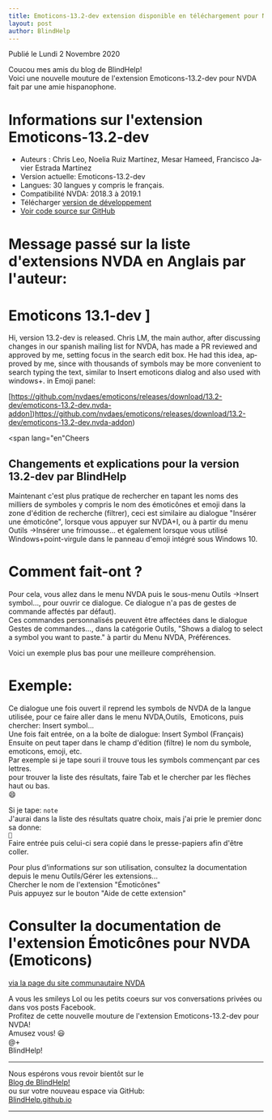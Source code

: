 ```yaml
---
title: Emoticons-13.2-dev extension disponible en téléchargement pour NVDA
layout: post
author: BlindHelp
---
```


<footer>Publié le Lundi 2 Novembre 2020</footer>


Coucou mes amis du blog de BlindHelp!    
Voici une nouvelle mouture de l'extension Emoticons-13.2-dev pour NVDA fait  par une amie hispanophone.    

# Informations sur l'extension  Emoticons-13.2-dev #

* Auteurs : <span lang="it">Chris Leo</span>, <span lang="es">Noelia Ruiz Martínez</span>, Mesar Hameed, <span lang="es">Francisco Javier Estrada Martínez</span>
* Version actuelle: Emoticons-13.2-dev
* Langues: 30 langues y compris le français.
* Compatibilité NVDA: 2018.3 à 2019.1
* Télécharger [version de développement](https://github.com/nvdaes/emoticons/releases/download/13.2-dev/emoticons-13.2-dev.nvda-addon)
* [Voir code source sur GitHub](https://github.com/nvdaes/emoticons)

# Message passé sur la liste d'extensions NVDA en Anglais par l'auteur: #

# Emoticons 13.1-dev ]

<span lang="en">Hi, version 13.2-dev is released. Chris LM, the main author, after discussing changes in our spanish mailing list for NVDA, has made a PR reviewed and approved by me, setting focus in the search edit box. He had this idea, approved by me, since with thousands of symbols may be more convenient to search typing the text, similar to Insert emoticons dialog and also used with windows+. in Emoji panel:</span>

[<span lang="en">https://github.com/nvdaes/emoticons/releases/download/13.2-dev/emoticons-13.2-dev.nvda-addon])https://github.com/nvdaes/emoticons/releases/download/13.2-dev/emoticons-13.2-dev.nvda-addon)</span>

<span lang="en"Cheers</span>

## Changements et explications pour la version 13.2-dev par BlindHelp ##

Maintenant c'est   plus pratique de rechercher en tapant les noms des milliers de symboles y compris   le nom des émoticônes et emoji dans  la zone d'édition de recherche (filtrer), ceci est similaire au dialogue "Insérer une émoticône", lorsque vous appuyer sur NVDA+I, ou à partir du menu Outils ->Insérer une frimousse... et également lorsque vous utilisé Windows+point-virgule dans le panneau d'emoji intégré sous Windows 10.    
# Comment fait-ont ? #

Pour cela, vous allez  dans  le menu NVDA puis le sous-menu Outils ->Insert symbol..., pour ouvrir ce dialogue. Ce dialogue n'a pas de gestes de commande affectés par défaut).    
Ces commandes personnalisés peuvent être affectées dans le dialogue Gestes de commandes..., dans la catégorie Outils, "Shows a dialog to select a symbol you want to paste." à partir du Menu NVDA, Préférences.    

Voici un exemple plus bas pour une meilleure compréhension.    

# Exemple: #

Ce dialogue une fois ouvert il reprend les symbols de NVDA de la langue utilisée, pour ce faire aller dans le menu NVDA,Outils,  Emoticons, puis chercher: Insert symbol...    
Une fois fait entrée, on a la boîte de dialogue: Insert Symbol (Français)    
Ensuite on peut taper dans le champ d'édition (filtre) le nom du symbole, emoticons, emoji, etc.    
Par exemple si je tape souri il trouve tous les symbols commençant par ces lettres.    
pour trouver la liste des résultats, faire Tab et le chercher par les flèches haut ou bas.    
😄    

Si je tape: `note`    
J'aurai dans la liste des résultats quatre choix, mais j'ai prie le premier donc sa donne:    
`🎵`    
Faire entrée puis celui-ci sera copié dans le presse-papiers afin d'être coller.    

Pour plus d’informations sur son utilisation, consultez la documentation depuis le menu Outils/Gérer les extensions...    
Chercher le nom de l'extension "Émoticônes"    
Puis appuyez sur le bouton "Aide de cette extension"    

# Consulter la documentation de l'extension Émoticônes pour NVDA (Emoticons) #

[via  la page du site communautaire NVDA](https://addons.nvda-project.org/addons/emoticons.fr.html)    

A vous les smileys Lol ou les petits coeurs sur vos conversations privées ou dans vos posts Facebook.    
Profitez de cette nouvelle  mouture de l'extension Emoticons-13.2-dev pour NVDA!    
Amusez vous! 😃    
@+    
BlindHelp!    

---

Nous espérons vous revoir bientôt sur le      
[Blog de BlindHelp!](http://blindhelp.blogspot.fr/)                    
ou sur  votre nouveau espace via GitHub:                     
[BlindHelp.github.io](https://blindhelp.github.io)                    

---
